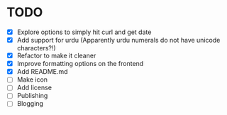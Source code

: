 # TODO
- [x] Explore options to simply hit curl and get date
- [x] Add support for urdu (Apparently urdu numerals do not have unicode characters?!)
- [x] Refactor to make it cleaner
- [x] Improve formatting options on the frontend
- [x] Add README.md
- [ ] Make icon
- [ ] Add license
- [ ] Publishing
- [ ] Blogging
